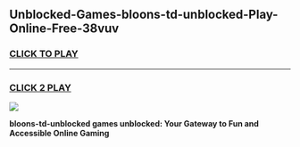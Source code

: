 
## Unblocked-Games-bloons-td-unblocked-Play-Online-Free-38vuv
<h3>
<a href="https://premium76.site?title=bloons-td-unblocked&ref=26A">CLICK TO PLAY</a></h3>
<hr>

<h3>
<a href="https://premium76.site?title=bloons-td-unblocked&ref=26A">CLICK 2 PLAY</a>
  
</h3>

<a href="https://premium76.site?title=bloons-td-unblocked&ref=26A"><img src="https://clearcache.store/games.png"></a>


**bloons-td-unblocked games unblocked: Your Gateway to Fun and Accessible Online Gaming**
